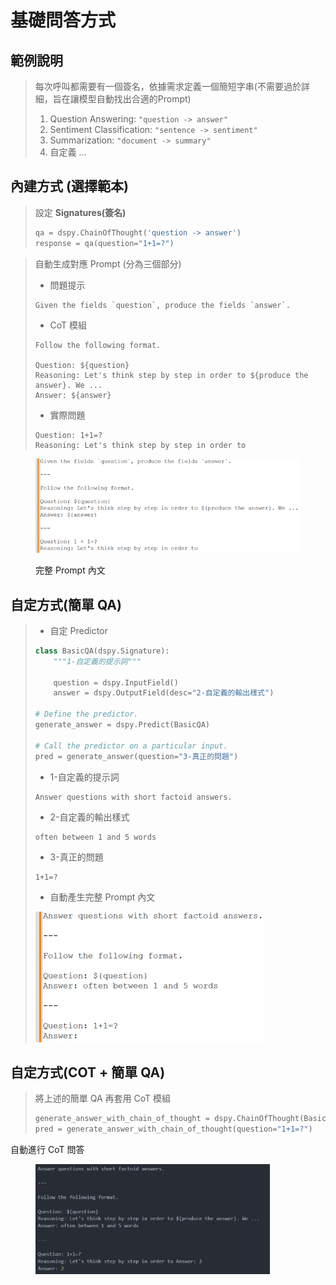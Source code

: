 # 基礎問答方式

## 範例說明

> 每次呼叫都需要有一個簽名，依據需求定義一個簡短字串(不需要過於詳細，旨在讓模型自動找出合適的Prompt)
>
> 1. Question Answering: `"question -> answer"`
> 2. Sentiment Classification: `"sentence -> sentiment"`
> 3. Summarization: `"document -> summary"`
> 4. 自定義 …

## 內建方式 (選擇範本)

> 設定 **Signatures(簽名)**
>
> ```python
> qa = dspy.ChainOfThought('question -> answer')
> response = qa(question="1+1=?")
> ```

> 自動生成對應 Prompt (分為三個部分)
>
> * 問題提示
>
> ```
> Given the fields `question`, produce the fields `answer`.
> ```
>
> * CoT 模組
>
> ```
> Follow the following format.
>
> Question: ${question}
> Reasoning: Let's think step by step in order to ${produce the answer}. We ...
> Answer: ${answer}
> ```
>
> * 實際問題
>
> ```
> Question: 1+1=?
> Reasoning: Let's think step by step in order to
> ```

<figure><img src="../../.gitbook/assets/image (22).png" alt=""><figcaption><p>完整 Prompt 內文</p></figcaption></figure>

## 自定方式(簡單 QA)

> * 自定 Predictor
>
> ```python
> class BasicQA(dspy.Signature):
>     """1-自定義的提示詞"""
>
>     question = dspy.InputField()
>     answer = dspy.OutputField(desc="2-自定義的輸出樣式")
>
> # Define the predictor.
> generate_answer = dspy.Predict(BasicQA)
>
> # Call the predictor on a particular input.
> pred = generate_answer(question="3-真正的問題")
> ```
>
>
>
> * 1-自定義的提示詞
>
> ```
> Answer questions with short factoid answers.
> ```
>
>
>
> * 2-自定義的輸出樣式
>
> ```
> often between 1 and 5 words
> ```
>
>
>
> * 3-真正的問題
>
> ```
> 1+1=?
> ```
>
>
>
> * 自動產生完整 Prompt 內文
>
> <img src="../../.gitbook/assets/image (24).png" alt="完整 Prompt 內文" data-size="original">



## 自定方式(COT + 簡單 QA)

> 將上述的簡單 QA 再套用 CoT 模組
>
> ```python
> generate_answer_with_chain_of_thought = dspy.ChainOfThought(BasicQA)
> pred = generate_answer_with_chain_of_thought(question="1+1=?")
> ```

自動進行 CoT 問答

<figure><img src="../../.gitbook/assets/image (3) (1) (1).png" alt="" width="375"><figcaption></figcaption></figure>
